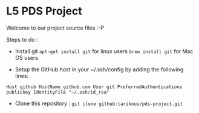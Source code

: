 L5 PDS Project
============

Welcome to our project source files :-P

Steps to do :

 - Install git
    `apt-get install git` for linux users
    `brew install git` for Mac OS users

 - Setup the GitHub host in your ~/.ssh/config by adding the following lines:

`
Host github
    HostName github.com
    User git
    PreferredAuthentications publickey
    IdentityFile "~/.ssh/id_rsa"
`

 - Clone this repository :
 `git clone github:tarikouu/pds-project.git`
